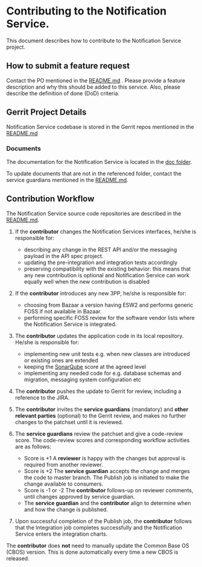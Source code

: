 # Contributing to the Notification Service.

This document describes how to contribute to the Notification Service project.

## How to submit a feature request
Contact the PO mentioned in the [README.md]  .
Please provide a feature description and why this should be added to this service. Also, please describe the definition of done (DoD) criteria.

## Gerrit Project Details  
Notification Service codebase is stored in the Gerrit repos mentioned in the [README.md]
  
### Documents

The documentation for the Notification Service is located in the [doc folder](https://gerrit.ericsson.se/#/admin/projects/OSS/com.ericsson.oss.common.service/eric-oss-notification-service/+/master/doc).

To update documents that are not in the referenced folder, contact the service guardians mentioned in the [README.md](https://gerrit.ericsson.se/#/admin/projects/OSS/com.ericsson.oss.common.service/eric-oss-notification-service/+/master/README.md).

## Contribution Workflow
The Notification Service source code repositories are described in the
[README.md](https://gerrit.ericsson.se/#/admin/projects/OSS/com.ericsson.oss.common.service/eric-oss-notification-service/+/master/README.md).

1. If the **contributor** changes the Notification Services interfaces, he/she
   is responsible for:
   - describing any change in the REST API and/or the messaging payload in the API spec project.
   - updating the pre-integration and integration tests accordingly
   - preserving compatibility with the existing behavior: this means that any new
     contribution is optional and Notification Service can work equally well when
     the new contribution is disabled
2. If the **contributor** introduces any new 3PP, he/she is responsible for:
   - choosing from Bazaar a version having ESW2 and performs generic FOSS if not available in Bazaar.
   - performing specific FOSS review for the software vendor lists where the Notification Service is integrated.
3. The **contributor** updates the application code in its local repository.
   He/she is responsible for:
   - implementing new unit tests e.g. when new classes are introduced or existing ones are extended
   - keeping the [SonarQube](https://sonarqube.lmera.ericsson.se/dashboard?id=eric-eo-notification-service) score at the agreed level
   - implementing any needed code for e.g. database schemas and migration, messaging system configuration etc
4. The **contributor** pushes the update to Gerrit for review, including a reference to the JIRA.
5. The **contributor** invites the **service guardians** (mandatory) and **other relevant parties** (optional) to the Gerrit review, and makes no further changes to the patchset until it is reviewed.
6. The **service guardians** review the patchset and give a code-review score.
The code-review scores and corresponding workflow activities are as follows:
    - Score is +1
        A **reviewer** is happy with the changes but approval is required from another reviewer.
    - Score is +2
        The **service guardian** accepts the change and merges the code to master branch.
	The Publish job is initiated to make the change available to consumers.
    - Score is -1 or -2
        The **contributor** follows-up on reviewer comments, until changes approved by service guardian.
    - The **service guardian** and the **contributor** align to determine when and how the change is published.
7. Upon successful completion of the Publish job, the **contributor** follows that
   the Integration job completes successfully and the Notification Service enters the integration charts.

   [README.md]: <https://gerrit.ericsson.se/#/admin/projects/OSS/com.ericsson.oss.common.service/eric-oss-notification-service/+/master/README.md>

The **contributor** does **not** need to manually update the Common Base OS (CBOS) version.
This is done automatically every time a new CBOS is released.
